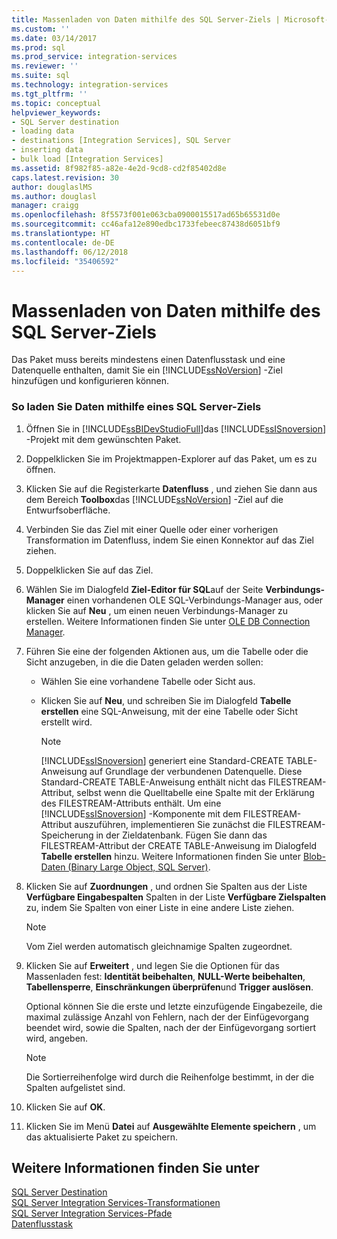 ```yaml
---
title: Massenladen von Daten mithilfe des SQL Server-Ziels | Microsoft-Dokumentation
ms.custom: ''
ms.date: 03/14/2017
ms.prod: sql
ms.prod_service: integration-services
ms.reviewer: ''
ms.suite: sql
ms.technology: integration-services
ms.tgt_pltfrm: ''
ms.topic: conceptual
helpviewer_keywords:
- SQL Server destination
- loading data
- destinations [Integration Services], SQL Server
- inserting data
- bulk load [Integration Services]
ms.assetid: 8f982f85-a82e-4e2d-9cd8-cd2f85402d8e
caps.latest.revision: 30
author: douglaslMS
ms.author: douglasl
manager: craigg
ms.openlocfilehash: 8f5573f001e063cba0900015517ad65b65531d0e
ms.sourcegitcommit: cc46afa12e890edbc1733febeec87438d6051bf9
ms.translationtype: HT
ms.contentlocale: de-DE
ms.lasthandoff: 06/12/2018
ms.locfileid: "35406592"
---
```

# <a name="bulk-load-data-by-using-the-sql-server-destination"></a>Massenladen von Daten mithilfe des SQL Server-Ziels
  Das Paket muss bereits mindestens einen Datenflusstask und eine Datenquelle enthalten, damit Sie ein [!INCLUDE[ssNoVersion](../../includes/ssnoversion-md.md)] -Ziel hinzufügen und konfigurieren können.  
  
### <a name="to-load-data-using-a-sql-server-destination"></a>So laden Sie Daten mithilfe eines SQL Server-Ziels  
  
1.  Öffnen Sie in [!INCLUDE[ssBIDevStudioFull](../../includes/ssbidevstudiofull-md.md)]das [!INCLUDE[ssISnoversion](../../includes/ssisnoversion-md.md)] -Projekt mit dem gewünschten Paket.  
  
2.  Doppelklicken Sie im Projektmappen-Explorer auf das Paket, um es zu öffnen.  
  
3.  Klicken Sie auf die Registerkarte **Datenfluss** , und ziehen Sie dann aus dem Bereich **Toolbox**das [!INCLUDE[ssNoVersion](../../includes/ssnoversion-md.md)] -Ziel auf die Entwurfsoberfläche.  
  
4.  Verbinden Sie das Ziel mit einer Quelle oder einer vorherigen Transformation im Datenfluss, indem Sie einen Konnektor auf das Ziel ziehen.  
  
5.  Doppelklicken Sie auf das Ziel.  
  
6.  Wählen Sie im Dialogfeld **Ziel-Editor für SQL**auf der Seite **Verbindungs-Manager** einen vorhandenen OLE SQL-Verbindungs-Manager aus, oder klicken Sie auf **Neu** , um einen neuen Verbindungs-Manager zu erstellen. Weitere Informationen finden Sie unter [OLE DB Connection Manager](../../integration-services/connection-manager/ole-db-connection-manager.md).  
  
7.  Führen Sie eine der folgenden Aktionen aus, um die Tabelle oder die Sicht anzugeben, in die die Daten geladen werden sollen:  
  
    -   Wählen Sie eine vorhandene Tabelle oder Sicht aus.  
  
    -   Klicken Sie auf **Neu**, und schreiben Sie im Dialogfeld **Tabelle erstellen** eine SQL-Anweisung, mit der eine Tabelle oder Sicht erstellt wird.  
  
        > [!NOTE]  
        >  [!INCLUDE[ssISnoversion](../../includes/ssisnoversion-md.md)] generiert eine Standard-CREATE TABLE-Anweisung auf Grundlage der verbundenen Datenquelle. Diese Standard-CREATE TABLE-Anweisung enthält nicht das FILESTREAM-Attribut, selbst wenn die Quelltabelle eine Spalte mit der Erklärung des FILESTREAM-Attributs enthält. Um eine [!INCLUDE[ssISnoversion](../../includes/ssisnoversion-md.md)] -Komponente mit dem FILESTREAM-Attribut auszuführen, implementieren Sie zunächst die FILESTREAM-Speicherung in der Zieldatenbank. Fügen Sie dann das FILESTREAM-Attribut der CREATE TABLE-Anweisung im Dialogfeld **Tabelle erstellen** hinzu. Weitere Informationen finden Sie unter [Blob-Daten &#40;Binary Large Object, SQL Server&#41;](../../relational-databases/blob/binary-large-object-blob-data-sql-server.md).  
  
8.  Klicken Sie auf **Zuordnungen** , und ordnen Sie Spalten aus der Liste **Verfügbare Eingabespalten** Spalten in der Liste **Verfügbare Zielspalten** zu, indem Sie Spalten von einer Liste in eine andere Liste ziehen.  
  
    > [!NOTE]  
    >  Vom Ziel werden automatisch gleichnamige Spalten zugeordnet.  
  
9. Klicken Sie auf **Erweitert** , und legen Sie die Optionen für das Massenladen fest: **Identität beibehalten**, **NULL-Werte beibehalten**, **Tabellensperre**, **Einschränkungen überprüfen**und **Trigger auslösen**.  
  
     Optional können Sie die erste und letzte einzufügende Eingabezeile, die maximal zulässige Anzahl von Fehlern, nach der der Einfügevorgang beendet wird, sowie die Spalten, nach der der Einfügevorgang sortiert wird, angeben.  
  
    > [!NOTE]  
    >  Die Sortierreihenfolge wird durch die Reihenfolge bestimmt, in der die Spalten aufgelistet sind.  
  
10. Klicken Sie auf **OK**.  
  
11. Klicken Sie im Menü **Datei** auf **Ausgewählte Elemente speichern** , um das aktualisierte Paket zu speichern.  
  
## <a name="see-also"></a>Weitere Informationen finden Sie unter  
 [SQL Server Destination](../../integration-services/data-flow/sql-server-destination.md)   
 [SQL Server Integration Services-Transformationen](../../integration-services/data-flow/transformations/integration-services-transformations.md)   
 [SQL Server Integration Services-Pfade](../../integration-services/data-flow/integration-services-paths.md)   
 [Datenflusstask](../../integration-services/control-flow/data-flow-task.md)  
  
  
